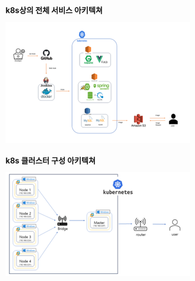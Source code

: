 ## k8s상의 전체 서비스 아키텍쳐


<img src="./img/devops.png"/>

## k8s 클러스터 구성 아키텍쳐 
<img src="./img/클러스터 구성 아키텍처.png">